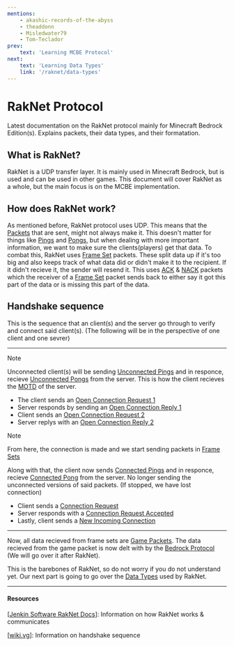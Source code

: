 ```yaml
---
mentions:
    - akashic-records-of-the-abyss
    - theaddonn
    - Misledwater79
    - Tom-Teclador
prev:
    text: 'Learning MCBE Protocol'
next:
    text: 'Learning Data Types'
    link: '/raknet/data-types'
---
```


# RakNet Protocol

Latest documentation on the RakNet protocol mainly for Minecraft Bedrock Edition(s). Explains packets, their data types, and their formatation.

## What is RakNet?

RakNet is a UDP transfer layer. It is mainly used in Minecraft Bedrock, but is used and can be used in other games. This document will cover RakNet as a whole, but the main focus is on the MCBE implementation.

## How does RakNet work?

As mentioned before, RakNet protocol uses UDP. This means that the [Packets]() that are sent, might not always make it. This doesn't matter for things like [Pings]() and [Pongs](), but when dealing with more important information, we want to make sure the clients(players) get that data. To combat this, RakNet uses [Frame Set]() packets. These split data up if it's too big and also keeps track of what data did or didn't make it to the recipient. If it didn't recieve it, the sender will resend it. This uses [ACK]() & [NACK]() packets which the receiver of a [Frame Set]() packet sends back to either say it got this part of the data or is missing this part of the data.

## Handshake sequence

This is the sequence that an client(s) and the server go through to verify and connect said client(s). (The following will be in the perspective of one client and one sevrer)

---

> [!NOTE]
> Unconnected client(s) will be sending [Unconnected Pings]() and in responce, recieve [Unconnected Pongs]() from the server. This is how the client recieves the [MOTD]() of the server.

* The client sends an [Open Connection Request 1]()
* Server responds by sending an [Open Connection Reply 1]()
* Client sends an [Open Connection Request 2]()
* Server replys with an [Open Connection Reply 2]()

> [!NOTE]
> From here, the connection is made and we start sending packets in [Frame Sets]()
>
> Along with that, the client now sends [Connected Pings]() and in responce, recieve [Connected Pong]() from the server. No longer sending the unconnected versions of said packets. (If stopped, we have lost connection)

* Client sends a [Connection Request]()
* Server responds with a [Connection Request Accepted]()
* Lastly, client sends a [New Incoming Connection]()

---

Now, all data recieved from frame sets are [Game Packets](). The data recieved from the game packet is now delt with by the [Bedrock Protocol]() (We will go over it after RakNet).

This is the barebones of RakNet, so do not worry if you do not understand yet. Our next part is going to go over the [Data Types]() used by RakNet.

---

#### Resources

[[Jenkin Software RakNet Docs](http://www.jenkinssoftware.com/raknet/manual/systemoverview.html)]: Information on how RakNet works & communicates

[[wiki.vg](https://wiki.vg/Raknet_Protocol)]: Information on handshake sequence
